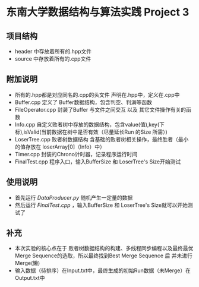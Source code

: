 # 东南大学数据结构与算法实践 Project 3
## 项目结构
* header 中存放着所有的.hpp文件
* source 中存放着所有的.cpp文件
## 附加说明
* 所有的.hpp都是对应同名的.cpp的头文件 声明在.hpp中，定义在.cpp中
* Buffer.cpp 定义了 Buffer数据结构，包含判空、判满等函数
* FileOperator.cpp 封装了Buffer 与文件之间交互 以及 其它文件操作有关的函数
* Info.cpp 自定义败者树中存放的数据结构，包含value(值),key(下标),isValid(当前数据在树中是否有效（尽量延长Run 的Size 所需）)
* LoserTree.cpp 败者树数据结构 含基础的败者树相关操作，最终胜者（最小的值存放在 loserArray[0]（Info）中）
* Timer.cpp 封装的Chrono计时器，记录程序运行时间
* FinalTest.cpp 程序入口，输入BufferSize 和 LoserTree's Size开始测试
## 使用说明
* 首先运行 $DataProducer.py$ 随机产生一定量的数据
* 然后运行 $FinalTest.cpp$  ，输入BufferSize 和 LoserTree's Size就可以开始测试了
## 补充
* 本次实验的核心点在于 败者树数据结构的构建、多线程同步编程以及最终最优Merge Sequence的选取，所以最终找到Best Merge Sequence 后 并未进行Merge(懒)
* 输入数据（待排序）在Input.txt中，最终生成的初始Run数据（未Merge）在Output.txt中
